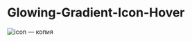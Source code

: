 # Glowing-Gradient-Icon-Hover
 
![icon — копия](https://user-images.githubusercontent.com/56477695/146655204-a3ddcce3-c1cb-4ef1-935a-82400baec4d5.png)
